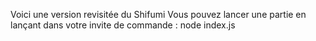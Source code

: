 Voici une version revisitée du Shifumi
Vous pouvez lancer une partie en lançant dans votre invite de commande : node index.js